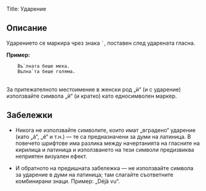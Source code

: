 Title: Ударение

## Описание

Ударението се маркира чрез знака <code>`</code>, поставен след ударената гласна.

**Пример:**
~~~~
    Въ`лната беше мека.
    Вълна`та беше голяма.
~~~~
<br/>
За притежателното местоимение в женски род „ѝ“ (и с ударение) използвайте символа „й“ (и кратко) като едносимволен маркер.

## Забележки

* Никога не използвайте символите, които имат „вградено“ ударение (като „á“, „é“ и т.н.) — те са предназначени за думи на латиница. В повечето шрифтове има разлика между начертанията на гласните на кирилица и латиница и използването на тези символи предизвиква неприятен визуален ефект.

* И обратното на предишната забележка — не използвайте символа за ударение в думи на латиница; там слагайте съответните комбинирани знаци. Пример: „Déjà vu“.

